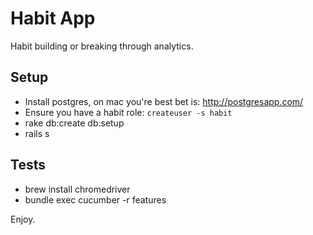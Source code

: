 # Habit App

Habit building or breaking through analytics.


## Setup

* Install postgres, on mac you're best bet is: http://postgresapp.com/
* Ensure you have a habit role: ``createuser -s habit``
* rake db:create db:setup
* rails s

## Tests

* brew install chromedriver
* bundle exec cucumber -r features

Enjoy.
